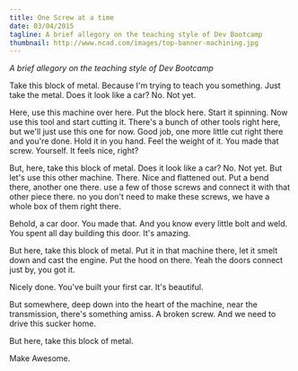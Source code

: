 ```yaml
---
title: One Screw at a time
date: 03/04/2015
tagline: A brief allegory on the teaching style of Dev Bootcamp
thumbnail: http://www.ncad.com/images/top-banner-machining.jpg
---
```


_A brief allegory on the teaching style of Dev Bootcamp_

Take this block of metal. Because I'm trying to teach you something. Just take the metal. Does it look like a car? No. Not yet.

  Here, use this machine over here. Put the block here. Start it spinning. Now use this tool and start cutting it. There's a bunch of other tools right here, but we'll just use this one for now. Good job, one more little cut right there and you're done. Hold it in you hand. Feel the weight of it. You made that screw. Yourself. It feels nice, right?

  But, here, take this block of metal. Does it look like a car? No. Not yet. But let's use this other machine. There. Nice and flattened out. Put a bend there, another one there. use a few of those screws and connect it with that other piece there. no you don't need to make these screws, we have a whole box of them right there.

  Behold, a car door. You made that. And you know every little bolt and weld. You spent all day building this door. It's amazing.

  But here, take this block of metal. Put it in that machine there, let it smelt down and cast the engine. Put the hood on there. Yeah the doors connect just by, you got it.

  Nicely done. You've built your first car. It's beautiful.

  But somewhere, deep down into the heart of the machine, near the transmission, there's something amiss. A broken screw. And we need to drive this sucker home.

  But here, take this block of metal.

  Make Awesome.
